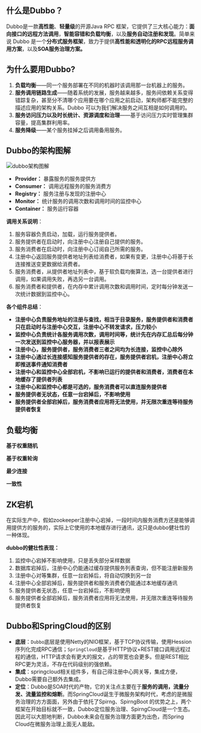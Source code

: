 ## 什么是Dubbo？

Dubbo是一款**高性能**、**轻量级**的开源Java RPC 框架，它提供了三大核心能力：**面向接口的远程方法调用**，**智能容错和负载均衡**，以及**服务自动注册和发现**。简单来说 Dubbo 是一个**分布式服务框架**，致力于提供**高性能和透明化的RPC远程服务调用方案**，以及**SOA服务治理方案。**

## 为什么要用Dubbo?

1. **负载均衡**——同一个服务部署在不同的机器时该调用那一台机器上的服务。
2. **服务调用链路生成**——随着系统的发展，服务越来越多，服务间依赖关系变得错踪复杂，甚至分不清哪个应用要在哪个应用之前启动，架构师都不能完整的描述应用的架构关系。Dubbo 可以为我们解决服务之间互相是如何调用的。
3. **服务访问压力以及时长统计、资源调度和治理**——基于访问压力实时管理集群容量，提高集群利用率。
4. **服务降级**——某个服务挂掉之后调用备用服务。

## Dubbo的架构图解

![dubbo架构图解](http://media.dreamcat.ink/uPic/dubbo%E6%9E%B6%E6%9E%84%E5%9B%BE%E8%A7%A3.png)

- **Provider：** 暴露服务的服务提供方
- **Consumer：** 调用远程服务的服务消费方
- **Registry：** 服务注册与发现的注册中心
- **Monitor：** 统计服务的调用次数和调用时间的监控中心
- **Container：** 服务运行容器

**调用关系说明**：

1. 服务容器负责启动，加载，运行服务提供者。
2. 服务提供者在启动时，向注册中心注册自己提供的服务。
3. 服务消费者在启动时，向注册中心订阅自己所需的服务。
4. 注册中心返回服务提供者地址列表给消费者，如果有变更，注册中心将基于长连接推送变更数据给消费者。
5. 服务消费者，从提供者地址列表中，基于软负载均衡算法，选一台提供者进行调用，如果调用失败，再选另一台调用。
6. 服务消费者和提供者，在内存中累计调用次数和调用时间，定时每分钟发送一次统计数据到监控中心。

**各个组件总结**：

- **注册中心负责服务地址的注册与查找，相当于目录服务，服务提供者和消费者只在启动时与注册中心交互，注册中心不转发请求，压力较小**
- **监控中心负责统计各服务调用次数，调用时间等，统计先在内存汇总后每分钟一次发送到监控中心服务器，并以报表展示**
- **注册中心，服务提供者，服务消费者三者之间均为长连接，监控中心除外**
- **注册中心通过长连接感知服务提供者的存在，服务提供者宕机，注册中心将立即推送事件通知消费者**
- **注册中心和监控中心全部宕机，不影响已运行的提供者和消费者，消费者在本地缓存了提供者列表**
- **注册中心和监控中心都是可选的，服务消费者可以直连服务提供者**
- **服务提供者无状态，任意一台宕掉后，不影响使用**
- **服务提供者全部宕掉后，服务消费者应用将无法使用，并无限次重连等待服务提供者恢复**

## 负载均衡

**基于权重随机**

**基于权重轮询**

**最少连接**

**一致性**

## ZK宕机

在实际生产中，假如zookeeper注册中心宕掉，一段时间内服务消费方还是能够调用提供方的服务的，实际上它使用的本地缓存进行通讯，这只是dubbo健壮性的一种体现。

**dubbo的健壮性表现：**

1. 监控中心宕掉不影响使用，只是丢失部分采样数据
2. 数据库宕掉后，注册中心仍能通过缓存提供服务列表查询，但不能注册新服务
3. 注册中心对等集群，任意一台宕掉后，将自动切换到另一台
4. 注册中心全部宕掉后，服务提供者和服务消费者仍能通过本地缓存通讯
5. 服务提供者无状态，任意一台宕掉后，不影响使用
6. 服务提供者全部宕掉后，服务消费者应用将无法使用，并无限次重连等待服务提供者恢复

## Dubbo和SpringCloud的区别

- **底层**：`Dubbo`底层是使用Netty的NIO框架，基于TCP协议传输，使用Hession序列化完成RPC通信；`SpringCloud`是基于HTTP协议+REST接口调用远程过程的通信，HTTP请求会有更大的报文，占的带宽也会更多。但是REST相比RPC更为灵活，不存在代码级别的强依赖。
- **集成**：springcloud相关组件多，有自己得注册中心网关等，集成方便，Dubbo需要自己额外去集成。
- **定位**：Dubbo是SOA时代的产物，它的关注点主要在于**服务的调用，流量分发、流量监控和熔断**。而SpringCloud诞生于微服务架构时代，考虑的是微服务治理的方方面面，另外由于依托了Spirng、SpirngBoot 的优势之上，两个框架在开始目标就不一致，Dubbo定位服务治理、SpirngCloud是一个生态。因此可以大胆地判断，Dubbo未来会在服务治理方面更为出色，而Spring Cloud在微服务治理上面无人能敌。

